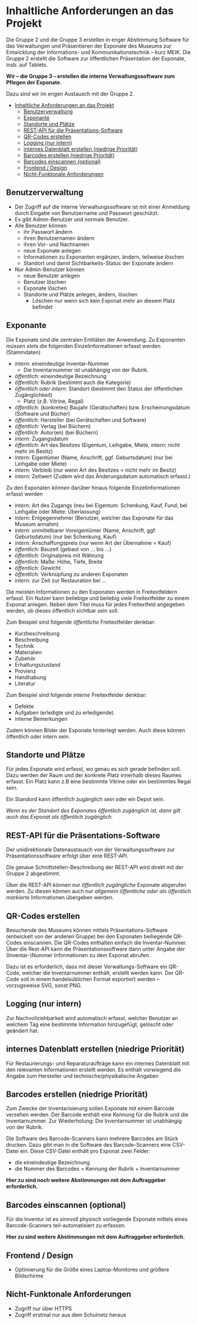 # Inhaltliche Anforderungen an das Projekt

Die Gruppe 2 und die Gruppe 3 erstellen in enger Abstimmung Software für das Verwaltungen und Präsentieren der Exponate des Museums zur Entwicklung der Informations- und Kommunikationstechnik – kurz MEIK.
Die Gruppe 2 erstellt die Software zur öffentlichen Präsentation der Exponate, insb. auf Tablets.

**Wir – die Gruppe 3 – erstellen die interne Verwaltungssoftware zum Pflegen der Exponate.**

Dazu sind wir im engen Austausch mit der Gruppe 2.

- [Inhaltliche Anforderungen an das Projekt](#inhaltliche-anforderungen-an-das-projekt)
  - [Benutzerverwaltung](#benutzerverwaltung)
  - [Exponante](#exponante)
  - [Standorte und Plätze](#standorte-und-plätze)
  - [REST-API für die Präsentations-Software](#rest-api-für-die-präsentations-software)
  - [QR-Codes erstellen](#qr-codes-erstellen)
  - [Logging (nur intern)](#logging-nur-intern)
  - [internes Datenblatt erstellen (niedrige Priorität)](#internes-datenblatt-erstellen-niedrige-priorität)
  - [Barcodes erstellen (niedrige Priorität)](#barcodes-erstellen-niedrige-priorität)
  - [Barcodes einscannen (optional)](#barcodes-einscannen-optional)
  - [Frontend / Design](#frontend--design)
  - [Nicht-Funktonale Anforderungen](#nicht-funktonale-anforderungen)


## Benutzerverwaltung

- Der Zugriff auf die interne Verwaltungssoftware ist mit einer Anmeldung durch Eingabe von Benutzername und Passwort geschützt.
- Es gibt Admin-Benutzer und normale Benutzer.
- Alle Benutzer können
  - ihr Passwort ändern
  - ihren Benutzernamen ändern
  - ihren Vor- und Nachnamen
  - neue Exponate anlegen
  - Informationen zu Exponanten ergänzen, ändern, teilweise löschen
  - Standort und damit Sichtbarkeits-Status der Exponate ändern
- Nur Admin-Benutzer können
  - neue Benutzer anlegen
  - Benutzer löschen
  - Exponate löschen
  - Standorte und Plätze anlegen, ändern, löschen
    - Löschen nur wenn sich kein Exponat mehr an diesem Platz befindet

## Exponante

Die Exponate sind die zentralen Entitäten der Anwendung.
Zu Exponanten _müssen stets_ die folgenden Einzelinformationen erfasst werden (Stammdaten)
- _intern:_ eineindeutige Inventar-Nummer
  - Die Inventarnummer ist unabhängig von der Rubrik.
- _öffentlich:_ eineindeutige Bezeichnung
- _öffentlich:_ Rubrik (bestimmt auch die Kategorie)
- _öffentlich oder intern:_ Standort (bestimmt den Status der öffentlichen Zugänglichkeit)
  - Platz (z.B. Vitrine, Regal)
- _öffentlich:_ (konkretes) Baujahr (Gerätschaften) bzw. Erscheinungsdatum (Software und Bücher)
- _öffentlich:_ Hersteller (bei Gerätschaften und Software)
- _öffentlich:_ Verlag (bei Büchern)
- _öffentlich:_ Autor(en) (bei Büchern)
- _intern:_ Zugangsdatum
- _öffentlich:_ Art des Besitzes (Eigentum, Leihgabe, Miete, _intern:_ nicht mehr im Besitz)
- _intern:_ Eigentümer (Name, Anschrift, ggf. Geburtsdatum) (nur bei Leihgabe oder Miete)
- _intern:_ Verbleib (nur wenn Art des Besitzes = nicht mehr im Besitz)
- _intern:_ Zeitwert (Zudem wird das Änderungsdatum automatisch erfasst.)

Zu den Exponaten _können_ darüber hinaus folgende Einzelinformationen erfasst werden
- _intern:_ Art des Zugangs (neu bei Eigentum: Schenkung, Kauf, Fund; bei Leihgabe oder Miete: Überlassung)
- _intern:_ Entgegennehmer (Benutzer, welcher das Exponate für das Museum annahm)
- _intern:_ unmittelbarer Voreigentümer (Name, Anschrift, ggf. Geburtsdatum) (nur bei Schenkung, Kauf)
- _intern:_ Anschaffungspreis (nur wenn Art der Übernahme = Kauf)
- _öffentlich:_ Bauzeit (gebaut von ... bis ...)
- _öffentlich:_ Originalpreis mit Währung
- _öffentlich:_ Maße: Höhe, Tiefe, Breite
- _öffentlich:_ Gewicht
- _öffentlich:_ Verknüpfung zu anderen Exponaten
- _intern:_ zur Zeit zur Restauration bei ...

Die meisten Informationen zu den Exponaten werden in Freitextfeldern erfasst. Ein Nutzer kann beliebige und beliebig viele Freitextfelder zu einem Exponat anlegen. Neben dem Titel muss für jedes Freitextfeld angegeben werden, ob dieses öffentlich sichtbar sein soll.

Zum Beispiel sind folgende _öffentliche_ Freitextfelder denkbar:
- Kurzbeschreibung
- Beschreibung
- Technik
- Materialien
- Zubehör
- Erhaltungszustand
- Provienz
- Handhabung
- Literatur

Zum Beispiel sind folgende _interne_ Freitextfelder denkbar:
- Defekte
- Aufgaben (erledigte und zu erledigende)
- interne Bemerkungen

Zudem können Bilder der Exponate hinterlegt werden. Auch diese können öffentlich oder intern sein.

## Standorte und Plätze

Für jedes Exponate wird erfasst, wo genau es sich gerade befinden soll.
Dazu werden der Raum und der konkrete Platz innerhalb dieses Raumes erfasst.
Ein Platz kann z.B eine bestimmte Vitrine oder ein bestimmtes Regal sein.

Ein Standord kann öffentlich zugänglich sein oder ein Depot sein.

_Wenn es der Standort des Exponates öffentlich zugänglich ist,
dann gilt auch das Exponat als öffentlich zugänglich._

## REST-API für die Präsentations-Software

Der unidirektionale Datenaustausch von der Verwaltungssoftware zur Präsentationssoftware erfolgt über eine REST-API.

Die genaue Schnittstellen-Beschreibung der REST-API wird direkt mit der Gruppe 2 abgestimmt.

Über die REST-API können nur _öffentlich zugängliche_ Exponate abgerufen werden.
Zu diesen können auch nur _allgemein öffentliche oder als öffentlich markierte_ Informationen übergeben werden.

## QR-Codes erstellen

Besuchende des Museums können mittels Präsentations-Software (entwickelt von der anderen Gruppe)
bei den Exponaten beiliegende QR-Codes einscannen.
Die QR-Codes enthalten einfach die Inventar-Nummer.
Über die Rest-API kann die Präsentationssoftware dann unter Angabe der (Inventar-)Nummer
Informationen zu dem Exponat abrufen.

Dazu ist es erforderlich, dass mit dieser Verwaltungs-Software ein QR-Code,
welcher die Inventarnummer enthält, erstellt werden kann.
Der QR-Code soll in einem handelsüblichen Format exportiert werden – vorzugsweise SVG, sonst PNG.

## Logging (nur intern)

Zur Nachvollziehbarkeit wird automatisch erfasst, welcher Benutzer an welchem Tag eine bestimmte Information hinzugefügt, gelöscht oder geändert hat.

## internes Datenblatt erstellen (niedrige Priorität)

Für Restaurierungs- und Reparaturaufträge kann ein internes Datenblatt mit den relevanten Informationen erstellt werden. Es enthält vorwiegend die Angabe zum Hersteller und technische/physikalische Angaben

## Barcodes erstellen (niedrige Priorität)

Zum Zwecke der Inventarisierung sollen Exponate mit einem Barcode versehen werden.
Der Barcode enthält eine Kennung für die Rubrik und die Inventarnummer.
Zur Wiederholung: Die Inventarnummer ist unabhängig von der Rubrik.

Die Software des Barcode-Scanners kann mehrere Barcodes am Stück drucken.
Dazu gibt man in die Software des Barcode-Scanners eine CSV-Datei ein.
Diese CSV-Datei enthält pro Exponat zwei Felder:
- die eineindeutige Bezeichnung
- die Nummer des Barcodes = Kennung der Rubrik + Inventarnummer

**Hier zu sind noch weitere Abstimmungen mit dem Auftraggeber erforderlich.**

## Barcodes einscannen (optional)

Für die Inventur ist es sinnvoll physisch vorliegende Exponate mittels eines Barcode-Scanners teil-automatisiert zu erfassen.

**Hier zu sind weitere Abstimmungen mit dem Auftraggeber erforderlich.**

## Frontend / Design

- Optimierung für die Größe eines Laptop-Monitores und größere Bildschirme

## Nicht-Funktonale Anforderungen

- Zugriff nur über HTTPS
- Zugriff erstmal nur aus dem Schulnetz heraus

